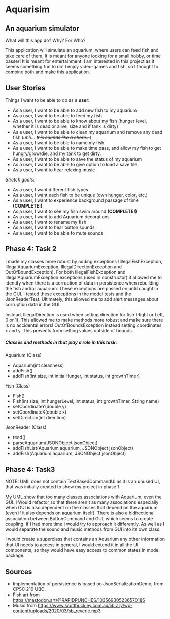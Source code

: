 # Aquarisim

## An aquarium simulator

What will this app do? Why? For Who?

This application will simulate an aquarium, where users can feed fish and take care of them.
It is meant for anyone looking for a small hobby, or time passer! It is meant for entertainment.
I am interested in this project as it seems something fun to do! I enjoy video-games and fish,
so I thought to combine both and make this application. 

## User Stories

Things I want to be able to do as a **user**:
- As a user, I want to be able to add new fish to my aquarium
- As a user, I want to be able to feed my fish
- As a user, I want to be able to know about my fish (hunger level, 
whether it is dead or alive, size and if tank is dirty)
- As a user, I want to be able to clean my aquarium and remove any dead fish 
(*uhh...* ~~_this sounds like a chore..._~~)
- As a user, I want to be able to name my fish. 
- As a user, I want to be able to make time pass, and allow my fish to get hungry/grow/die,
and my tank to get dirty.
- As a user, I want to be able to save the status of my aquarium
- As a user, I want to be able to give option to load a save file.
- As a user, I want to hear relaxing music

*Stretch goals*:
- As a user, I want different fish types
- As a user, I want each fish to be unique (own hunger, color, etc.)
- As a user, I want to experience background passage of time **(COMPLETE!)**
- As a user, I want to see my fish swim around **(COMPLETE!)**
- As a user, I want to add Aquarium decorations
- As a user, I want to rename my fish
- As a user, I want to hear button sounds
- As a user, I want to be able to mute sounds

## Phase 4: Task 2
I made my classes more robust by adding exceptions (IllegalFishException, IllegalAquariumException,
IllegalDirectionException and OutOfBoundException). For both IllegalFishException and IllegalAquariumException 
exceptions (used in constructor) it allowed me to identify when there is a corruption of data in persistence when 
rebuilding the fish and/or aquarium. These exceptions are passed on until caught in the GUI.
I tested these exceptions in the model tests and the JsonReaderTest.
Ultimately, this allowed me to add alert messages about corruption data in the GUI!

Instead, IllegalDirection is used when setting direction for fish (Right or Left, 0 or 1). This allowed me to make
methods more robust and make sure there is no accidental errors! OutOfBoundsException instead setting coordinates x and 
y. This prevents from setting values outside of bounds.

##### Classes and methods in that play a role in this task:
Aquarium (Class)
- Aquarium(int cleanness)
- addFish()
- addFish(int size, int initialHunger, int status, int growthTimer)

Fish (Class)
- Fish()
- Fish(int size, int hungerLevel, int status, int growthTimer, String name) 
- setCoordinateY(double y)
- setCoordinateX(double x)
- setDirection(int direction)

JsonReader (Class)
- read()
- parseAquarium(JSONObject jsonObject)
- addFishList(Aquarium aquarium, JSONObject jsonObject)
- addFish(Aquarium aquarium, JSONObject jsonObject)

## Phase 4: Task3
NOTE: UML does not contain TextBasedCommandUI as it is an unused UI, that was initially created to show my project in
phase 1. 

My UML show that too many classes associations with Aquarium, even the GUI. I Would refactor so that there aren't as 
many associations especially when GUI is also dependent on the classes that depend on the aquarium (even if it also 
depends on aquarium itself). There is also a bidirectional association between ButtonCommand and GUI, which seems to 
create coupling. If I had more time I would try to approach it differently. As well as I would separate the sound and
music methods from GUI into its own class.

I would create a superclass that contains an Aquarium any other information that UI needs to access in general,
I would extend it in all the UI components, so they would have easy access to common states in model package.

## Sources
- Implementation of persistence is based on JsonSerializationDemo, from CPSC 210 UBC.
- Fish art from https://mastodon.art/@RAPIDPUNCHES/103569305236570185
- Music from https://www.scottbuckley.com.au/library/wp-content/uploads/2020/03/sb_reverie.mp3